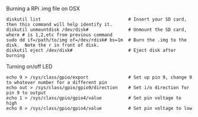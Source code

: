 Burning a RPi .img file on OSX

    diskutil list                                 # Insert your SD card, then this command will help identify it.
    diskutil unmountdisk /dev/disk#               # Unmount the SD card, where # is 1,2,etc from previous command
    sudo dd if=/path/to/img of=/dev/rdisk# bs=1m  # Burn the .img to the disk.  Note the r in front of disk.
    diskutil eject /dev/disk#                     # Eject disk after burning

Turning on/off LED

    echo 9 > /sys/class/gpio/export               # Set up pin 9, change 9 to whatever number for a different pin
    echo out > /sys/class/gpio/gpio9/direction    # Set i/o direction for pin 9 to output
    echo 1 > /sys/class/gpio/gpio4/value          # Set pin voltage to high
    echo 0 > /sys/class/gpio/gpio4/value          # Set pin voltage to low
    
